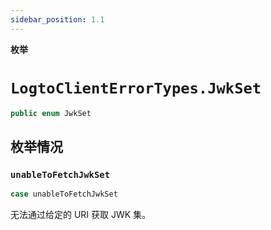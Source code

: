 ```yaml
---
sidebar_position: 1.1
---
```


**枚举**

# `LogtoClientErrorTypes.JwkSet`

```swift
public enum JwkSet
```

## 枚举情况
### `unableToFetchJwkSet`

```swift
case unableToFetchJwkSet
```

无法通过给定的 URI 获取 JWK 集。
